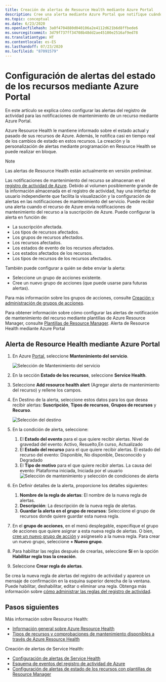 ```yaml
---
title: Creación de alertas de Resource Health mediante Azure Portal
description: Cree una alerta mediante Azure Portal que notifique cuándo dejan de estar disponibles los recursos de Azure.
ms.topic: conceptual
ms.date: 6/23/2020
ms.openlocfilehash: 3a0f4704880d040106a2e4112d621b6d8ffbede6
ms.sourcegitcommit: 3d79f737ff34708b48dd2ae45100e2516af9ed78
ms.translationtype: HT
ms.contentlocale: es-ES
ms.lasthandoff: 07/23/2020
ms.locfileid: "87091579"
---
```

# <a name="configure-resource-health-alerts-using-azure-portal"></a>Configuración de alertas del estado de los recursos mediante Azure Portal

En este artículo se explica cómo configurar las alertas del registro de actividad para las notificaciones de mantenimiento de un recurso mediante Azure Portal.

Azure Resource Health le mantiene informado sobre el estado actual y pasado de sus recursos de Azure. Además, le notifica casi en tiempo real de los cambios de estado en estos recursos. La creación y la personalización de alertas mediante programación en Resource Health se puede realizar en bloque.

> [!NOTE]
> Las alertas de Resource Health están actualmente en versión preliminar.

Las notificaciones de mantenimiento del recurso se almacenan en el [registro de actividad de Azure](../azure-monitor/platform/platform-logs-overview.md). Debido al volumen posiblemente grande de la información almacenada en el registro de actividad, hay una interfaz de usuario independiente que facilita la visualización y la configuración de alertas en las notificaciones de mantenimiento del servicio.
Puede recibir una alerta cuando el recurso de Azure envía notificaciones de mantenimiento del recurso a la suscripción de Azure. Puede configurar la alerta en función de:

* La suscripción afectada.
* Los tipos de recursos afectados.
* Los grupos de recursos afectados.
* Los recursos afectados.
* Los estados de evento de los recursos afectados.
* Los estados afectados de los recursos.
* Los tipos de recursos de los recursos afectados.

También puede configurar a quién se debe enviar la alerta:

* Seleccione un grupo de acciones existente.
* Cree un nuevo grupo de acciones (que puede usarse para futuras alertas).

Para más información sobre los grupos de acciones, consulte [Creación y administración de grupos de acciones](../azure-monitor/platform/action-groups.md).

Para obtener información sobre cómo configurar las alertas de notificación de mantenimiento del recurso mediante plantillas de Azure Resource Manager, consulte [Plantillas de Resource Manager](./resource-health-alert-arm-template-guide.md).
Alerta de Resource Health mediante Azure Portal

## <a name="resource-health-alert-using-azure-portal"></a>Alerta de Resource Health mediante Azure Portal

1. En Azure [Portal](https://portal.azure.com/), seleccione **Mantenimiento del servicio**.

    ![Selección de Mantenimiento del servicio](./media/resource-health-alert-monitor-guide/service-health-selection.png)
2. En la sección **Estado de los recursos**, seleccione **Service Health**.
3. Seleccione **Add resource health alert** (Agregar alerta de mantenimiento del recurso) y rellene los campos.
4. En Destino de la alerta, seleccione estos datos para los que desea recibir alertas: **Suscripción**, **Tipos de recursos**, **Grupos de recursos** y **Recurso**.

    ![Selección del destino](./media/resource-health-alert-monitor-guide/alert-target.png)

5. En la condición de alerta, seleccione:
    1. El **Estado del evento** para el que quiere recibir alertas. Nivel de gravedad del evento: Activo, Resuelto,En curso, Actualizado
    2. El **Estado del recurso** para el que quiere recibir alertas. El estado del recurso del evento: Disponible, No disponible, Desconocido y Degradado
    3. El **Tipo de motivo** para el que quiere recibir alertas. La causa del evento: Plataforma iniciada, Iniciada por el usuario ![Selección de mantenimiento y selección de condiciones de alerta](./media/resource-health-alert-monitor-guide/alert-condition.png)
6. En Definir detalles de la alerta, proporcione los detalles siguientes:
    1. **Nombre de la regla de alertas**: El nombre de la nueva regla de alertas.
    2. **Descripción**: La descripción de la nueva regla de alertas.
    3. **Guardar la alerta en el grupo de recursos**: Seleccione el grupo de recursos donde quiere guardar esta nueva regla.
7. En el **grupo de acciones**, en el menú desplegable, especifique el grupo de acciones que quiere asignar a esta nueva regla de alertas. O bien, [cree un nuevo grupo de acción](../azure-monitor/platform/action-groups.md) y asígneselo a la nueva regla. Para crear un nuevo grupo, seleccione **+ Nuevo grupo**.
8. Para habilitar las reglas después de crearlas, seleccione **Sí** en la opción **Habilitar regla tras la creación**.
9. Seleccione **Crear regla de alertas**.

Se crea la nueva regla de alertas del registro de actividad y aparece un mensaje de confirmación en la esquina superior derecha de la ventana.
Puede habilitar, deshabilitar, editar o eliminar una regla. Obtenga más información sobre [cómo administrar las reglas del registro de actividad](../azure-monitor/platform/alerts-activity-log.md#view-and-manage-in-the-azure-portal).

## <a name="next-steps"></a>Pasos siguientes

Más información sobre Resource Health:

* [Información general sobre Azure Resource Health](Resource-health-overview.md)
* [Tipos de recursos y comprobaciones de mantenimiento disponibles a través de Azure Resource Health](resource-health-checks-resource-types.md)

Creación de alertas de Service Health:

* [Configuración de alertas de Service Health](./alerts-activity-log-service-notifications-portal.md) 
* [Esquema de eventos del registro de actividad de Azure](../azure-monitor/platform/activity-log-schema.md)
* [Configuración de alertas de estado de los recursos con plantillas de Resource Manager](./resource-health-alert-arm-template-guide.md)
